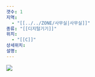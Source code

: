 ```yaml
---
갯수: 1
지역:
  - "[[../../ZONE/사무실|사무실]]"
종류: "[[디지털기기]]"
위치:
  - "[[C]]"
상세위치: 
설명:
---
```

![](http://192.168.50.22/devices/240817_IMG_0112.jpg)